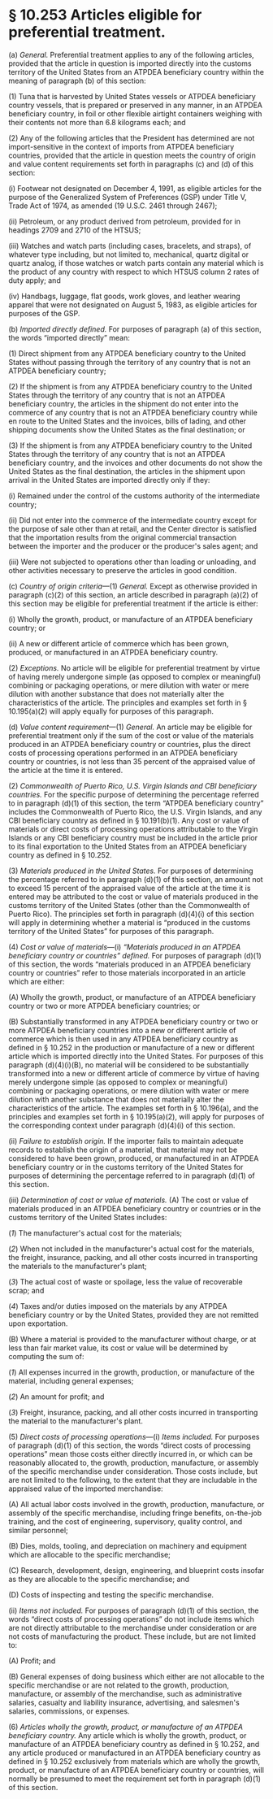 # § 10.253   Articles eligible for preferential treatment.

(a) *General.* Preferential treatment applies to any of the following articles, provided that the article in question is imported directly into the customs territory of the United States from an ATPDEA beneficiary country within the meaning of paragraph (b) of this section:


(1) Tuna that is harvested by United States vessels or ATPDEA beneficiary country vessels, that is prepared or preserved in any manner, in an ATPDEA beneficiary country, in foil or other flexible airtight containers weighing with their contents not more than 6.8 kilograms each; and


(2) Any of the following articles that the President has determined are not import-sensitive in the context of imports from ATPDEA beneficiary countries, provided that the article in question meets the country of origin and value content requirements set forth in paragraphs (c) and (d) of this section:


(i) Footwear not designated on December 4, 1991, as eligible articles for the purpose of the Generalized System of Preferences (GSP) under Title V, Trade Act of 1974, as amended (19 U.S.C. 2461 through 2467);


(ii) Petroleum, or any product derived from petroleum, provided for in headings 2709 and 2710 of the HTSUS;


(iii) Watches and watch parts (including cases, bracelets, and straps), of whatever type including, but not limited to, mechanical, quartz digital or quartz analog, if those watches or watch parts contain any material which is the product of any country with respect to which HTSUS column 2 rates of duty apply; and


(iv) Handbags, luggage, flat goods, work gloves, and leather wearing apparel that were not designated on August 5, 1983, as eligible articles for purposes of the GSP.


(b) *Imported directly defined.* For purposes of paragraph (a) of this section, the words “imported directly” mean:


(1) Direct shipment from any ATPDEA beneficiary country to the United States without passing through the territory of any country that is not an ATPDEA beneficiary country;


(2) If the shipment is from any ATPDEA beneficiary country to the United States through the territory of any country that is not an ATPDEA beneficiary country, the articles in the shipment do not enter into the commerce of any country that is not an ATPDEA beneficiary country while en route to the United States and the invoices, bills of lading, and other shipping documents show the United States as the final destination; or


(3) If the shipment is from any ATPDEA beneficiary country to the United States through the territory of any country that is not an ATPDEA beneficiary country, and the invoices and other documents do not show the United States as the final destination, the articles in the shipment upon arrival in the United States are imported directly only if they:


(i) Remained under the control of the customs authority of the intermediate country;


(ii) Did not enter into the commerce of the intermediate country except for the purpose of sale other than at retail, and the Center director is satisfied that the importation results from the original commercial transaction between the importer and the producer or the producer's sales agent; and


(iii) Were not subjected to operations other than loading or unloading, and other activities necessary to preserve the articles in good condition.


(c) *Country of origin criteria*—(1) *General.* Except as otherwise provided in paragraph (c)(2) of this section, an article described in paragraph (a)(2) of this section may be eligible for preferential treatment if the article is either:


(i) Wholly the growth, product, or manufacture of an ATPDEA beneficiary country; or


(ii) A new or different article of commerce which has been grown, produced, or manufactured in an ATPDEA beneficiary country.


(2) *Exceptions.* No article will be eligible for preferential treatment by virtue of having merely undergone simple (as opposed to complex or meaningful) combining or packaging operations, or mere dilution with water or mere dilution with another substance that does not materially alter the characteristics of the article. The principles and examples set forth in § 10.195(a)(2) will apply equally for purposes of this paragraph.


(d) *Value content requirement*—(1) *General.* An article may be eligible for preferential treatment only if the sum of the cost or value of the materials produced in an ATPDEA beneficiary country or countries, plus the direct costs of processing operations performed in an ATPDEA beneficiary country or countries, is not less than 35 percent of the appraised value of the article at the time it is entered.


(2) *Commonwealth of Puerto Rico, U.S. Virgin Islands and CBI beneficiary countries.* For the specific purpose of determining the percentage referred to in paragraph (d)(1) of this section, the term “ATPDEA beneficiary country” includes the Commonwealth of Puerto Rico, the U.S. Virgin Islands, and any CBI beneficiary country as defined in § 10.191(b)(1). Any cost or value of materials or direct costs of processing operations attributable to the Virgin Islands or any CBI beneficiary country must be included in the article prior to its final exportation to the United States from an ATPDEA beneficiary country as defined in § 10.252.


(3) *Materials produced in the United States.* For purposes of determining the percentage referred to in paragraph (d)(1) of this section, an amount not to exceed 15 percent of the appraised value of the article at the time it is entered may be attributed to the cost or value of materials produced in the customs territory of the United States (other than the Commonwealth of Puerto Rico). The principles set forth in paragraph (d)(4)(i) of this section will apply in determining whether a material is “produced in the customs territory of the United States” for purposes of this paragraph.


(4) *Cost or value of materials*—(i) *“Materials produced in an ATPDEA beneficiary country or countries” defined.* For purposes of paragraph (d)(1) of this section, the words “materials produced in an ATPDEA beneficiary country or countries” refer to those materials incorporated in an article which are either:


(A) Wholly the growth, product, or manufacture of an ATPDEA beneficiary country or two or more ATPDEA beneficiary countries; or


(B) Substantially transformed in any ATPDEA beneficiary country or two or more ATPDEA beneficiary countries into a new or different article of commerce which is then used in any ATPDEA beneficiary country as defined in § 10.252 in the production or manufacture of a new or different article which is imported directly into the United States. For purposes of this paragraph (d)(4)(i)(B), no material will be considered to be substantially transformed into a new or different article of commerce by virtue of having merely undergone simple (as opposed to complex or meaningful) combining or packaging operations, or mere dilution with water or mere dilution with another substance that does not materially alter the characteristics of the article. The examples set forth in § 10.196(a), and the principles and examples set forth in § 10.195(a)(2), will apply for purposes of the corresponding context under paragraph (d)(4)(i) of this section.


(ii) *Failure to establish origin.* If the importer fails to maintain adequate records to establish the origin of a material, that material may not be considered to have been grown, produced, or manufactured in an ATPDEA beneficiary country or in the customs territory of the United States for purposes of determining the percentage referred to in paragraph (d)(1) of this section.


(iii) *Determination of cost or value of materials.* (A) The cost or value of materials produced in an ATPDEA beneficiary country or countries or in the customs territory of the United States includes:


(*1*) The manufacturer's actual cost for the materials;


(*2*) When not included in the manufacturer's actual cost for the materials, the freight, insurance, packing, and all other costs incurred in transporting the materials to the manufacturer's plant;


(*3*) The actual cost of waste or spoilage, less the value of recoverable scrap; and


(*4*) Taxes and/or duties imposed on the materials by any ATPDEA beneficiary country or by the United States, provided they are not remitted upon exportation.


(B) Where a material is provided to the manufacturer without charge, or at less than fair market value, its cost or value will be determined by computing the sum of:


(*1*) All expenses incurred in the growth, production, or manufacture of the material, including general expenses;


(*2*) An amount for profit; and


(*3*) Freight, insurance, packing, and all other costs incurred in transporting the material to the manufacturer's plant.


(5) *Direct costs of processing operations*—(i) *Items included.* For purposes of paragraph (d)(1) of this section, the words “direct costs of processing operations” mean those costs either directly incurred in, or which can be reasonably allocated to, the growth, production, manufacture, or assembly of the specific merchandise under consideration. Those costs include, but are not limited to the following, to the extent that they are includable in the appraised value of the imported merchandise:


(A) All actual labor costs involved in the growth, production, manufacture, or assembly of the specific merchandise, including fringe benefits, on-the-job training, and the cost of engineering, supervisory, quality control, and similar personnel;


(B) Dies, molds, tooling, and depreciation on machinery and equipment which are allocable to the specific merchandise;


(C) Research, development, design, engineering, and blueprint costs insofar as they are allocable to the specific merchandise; and


(D) Costs of inspecting and testing the specific merchandise.


(ii) *Items not included.* For purposes of paragraph (d)(1) of this section, the words “direct costs of processing operations” do not include items which are not directly attributable to the merchandise under consideration or are not costs of manufacturing the product. These include, but are not limited to:


(A) Profit; and


(B) General expenses of doing business which either are not allocable to the specific merchandise or are not related to the growth, production, manufacture, or assembly of the merchandise, such as administrative salaries, casualty and liability insurance, advertising, and salesmen's salaries, commissions, or expenses.


(6) *Articles wholly the growth, product, or manufacture of an ATPDEA beneficiary country.* Any article which is wholly the growth, product, or manufacture of an ATPDEA beneficiary country as defined in § 10.252, and any article produced or manufactured in an ATPDEA beneficiary country as defined in § 10.252 exclusively from materials which are wholly the growth, product, or manufacture of an ATPDEA beneficiary country or countries, will normally be presumed to meet the requirement set forth in paragraph (d)(1) of this section.





